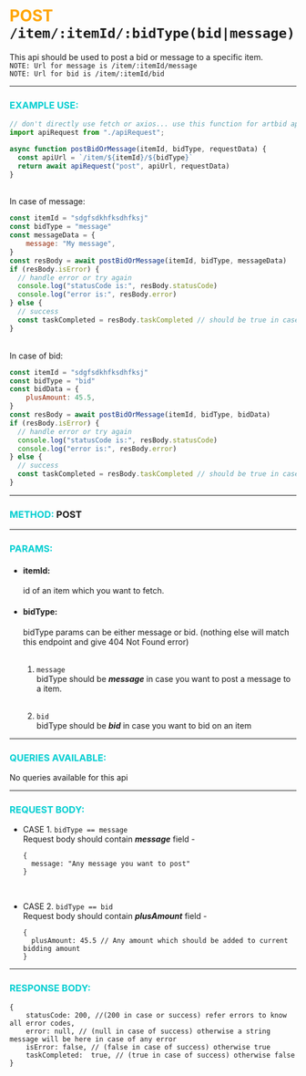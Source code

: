# <span style="color: orange">POST</span> `/item/:itemId/:bidType(bid|message)`

This api should be used to post a bid or message to a specific item.
<br>
`NOTE: Url for message is /item/:itemId/message`
<br>
`NOTE: Url for bid is /item/:itemId/bid`

------------------

### <span style="color: #00CED1">EXAMPLE USE:</span>

```javascript
// don't directly use fetch or axios... use this function for artbid api request.
import apiRequest from "./apiRequest"; 

async function postBidOrMessage(itemId, bidType, requestData) {
  const apiUrl = `/item/${itemId}/${bidType}`
  return await apiRequest("post", apiUrl, requestData)
}
```
<br>
In case of message:

```javascript
const itemId = "sdgfsdkhfksdhfksj"
const bidType = "message"
const messageData = {
    message: "My message",
}
const resBody = await postBidOrMessage(itemId, bidType, messageData)
if (resBody.isError) {
  // handle error or try again
  console.log("statusCode is:", resBody.statusCode)
  console.log("error is:", resBody.error)
} else {
  // success
  const taskCompleted = resBody.taskCompleted // should be true in case of success.
}
```

<br>
In case of bid:

```javascript
const itemId = "sdgfsdkhfksdhfksj"
const bidType = "bid"
const bidData = {
    plusAmount: 45.5,
}
const resBody = await postBidOrMessage(itemId, bidType, bidData)
if (resBody.isError) {
  // handle error or try again
  console.log("statusCode is:", resBody.statusCode)
  console.log("error is:", resBody.error)
} else {
  // success
  const taskCompleted = resBody.taskCompleted // should be true in case of success.
}
```

-------------------

### <span style="color: #00CED1">METHOD:</span> **POST**

-------------

### <span style="color: #00CED1">PARAMS:</span>
- #### itemId:<br>
  id of an item which you want to fetch.

- #### bidType:
  bidType params can be either message or bid. (nothing else will match this endpoint and give 404 Not Found error)
  <br><br>
    1) `message`
        <br>
       bidType should be **_message_** in case you want to post a message to a item.
       <br><br>
       
    2) `bid`
        <br>
       bidType should be **_bid_** in case you want to bid on an item

-----------------

### <span style="color: #00CED1">QUERIES AVAILABLE:</span>

No queries available for this api

---------------

### <span style="color: #00CED1">REQUEST BODY:</span>

- CASE 1. `bidType == message`
    <br>
    Request body should contain _**message**_ field -
    ```json5
    {
      message: "Any message you want to post"  
  }
    ```
  
<br>

- CASE 2. `bidType == bid`
  <br>
  Request body should contain _**plusAmount**_ field -
    ```json5
    {
      plusAmount: 45.5 // Any amount which should be added to current bidding amount 
  }
    ```

----------------

### <span style="color: #00CED1">RESPONSE BODY:</span>

```json5
{
    statusCode: 200, //(200 in case or success) refer errors to know all error codes,
    error: null, // (null in case of success) otherwise a string message will be here in case of any error
    isError: false, // (false in case of success) otherwise true
    taskCompleted:  true, // (true in case of success) otherwise false
}
```